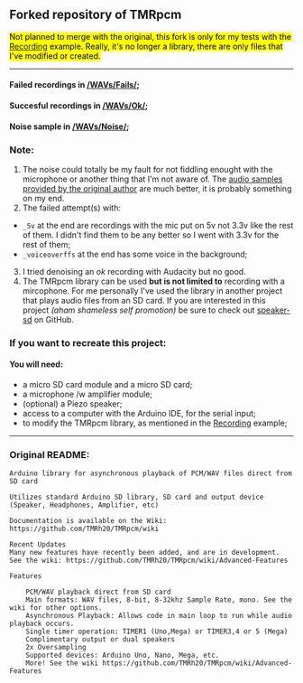 ## Forked repository of TMRpcm

<mark>Not planned to merge with the original, this fork is only for my tests with the [Recording](https://github.com/sabinM1/TMRpcm/blob/master/examples/xtraFeatures/Recording/Recording.ino) example. Really, it's no longer a library, there are only files that I've modified or created.</mark>

---

#### Failed recordings in [/WAVs/Fails/](https://github.com/sabinM1/TMRpcm/tree/master/WAVs/Fails);
#### Succesful recordings in [/WAVs/Ok/](https://github.com/sabinM1/TMRpcm/tree/master/WAVs/Fails);
#### Noise sample in [/WAVs/Noise/](https://github.com/sabinM1/TMRpcm/tree/master/WAVs/Noise);

### Note:
1. The noise could totally be my fault for not fiddling enought with the microphone or another thing that I'm not aware of. The [audio samples provided by the original author](https://github.com/sabinM1/TMRpcm/tree/master/audio_samples) are much better, it is probably something on my end.
2. The failed attempt(s) with:
 - ```_5v``` at the end are recordings with the mic put on 5v not 3.3v like the rest of them. I didn't find them to be any better so I went with 3.3v for the rest of them;
 - ```_voiceoverffs``` at the end has some voice in the background;
3. I tried denoising an *ok* recording with Audacity but no good.
4. The TMRpcm library can be used <b>but is not limited to</b> recording with a mircophone. For me personally I've used the library in another project that plays audio files from an SD card. If you are interested in this project *(aham shameless self promotion)* be sure to check out [speaker-sd](https://github.com/sabinM1/speaker-sd) on GitHub.

### If you want to recreate this project:
#### You will need:
 - a micro SD card module and a micro SD card;
 - a microphone /w amplifier module;
 - (optional) a Piezo speaker;
 - access to a computer with the Arduino IDE, for the serial input;
 - to modify the TMRpcm library, as mentioned in the [Recording](https://github.com/sabinM1/TMRpcm/blob/master/examples/xtraFeatures/Recording/Recording.ino) example;

---

### Original README:

```
Arduino library for asynchronous playback of PCM/WAV files direct from SD card

Utilizes standard Arduino SD library, SD card and output device (Speaker, Headphones, Amplifier, etc)

Documentation is available on the Wiki: https://github.com/TMRh20/TMRpcm/wiki

Recent Updates
Many new features have recently been added, and are in development. See the wiki: https://github.com/TMRh20/TMRpcm/wiki/Advanced-Features

Features

    PCM/WAV playback direct from SD card
    Main formats: WAV files, 8-bit, 8-32khz Sample Rate, mono. See the wiki for other options.
    Asynchronous Playback: Allows code in main loop to run while audio playback occurs.
    Single timer operation: TIMER1 (Uno,Mega) or TIMER3,4 or 5 (Mega)
    Complimentary output or dual speakers
    2x Oversampling
    Supported devices: Arduino Uno, Nano, Mega, etc.
    More! See the wiki https://github.com/TMRh20/TMRpcm/wiki/Advanced-Features
```
